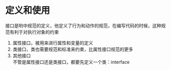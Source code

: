 # 定义和使用

接口是哟中规范的定义，他定义了行为和动作的规范，在编写代码的时候，这种规范有利于对执行对象的约束  
  
1. 属性接口，被用来进行属性和变量的定义  
2. 类接口，类也需要规范和标准来约束，比属性接口规范的更多  
3. 其他接口  
不管是属性接口还是类接口，都要先定义一个类：interface